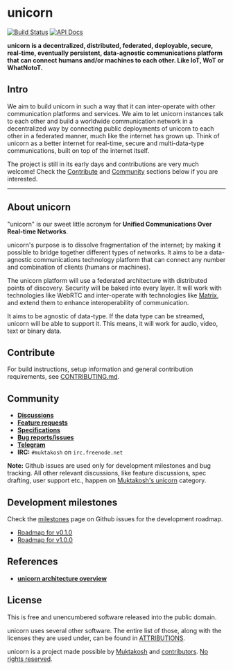 # unicorn

[![Build Status](https://travis-ci.org/muktakosh/unicorn.svg?branch=master)](https://travis-ci.org/muktakosh/unicorn) [![API Docs](https://img.shields.io/badge/docs-API-blue.svg)](https://muktakosh.github.io/unicorn)

**unicorn is a decentralized, distributed, federated, deployable,
secure, real-time, eventually persistent, data-agnostic communications platform that can connect humans
and/or machines to each other. Like IoT, WoT or WhatNotoT.**

## Intro

We aim to build unicorn in such a way that it can inter-operate with
other communication platforms and services. We aim to let unicorn
instances talk to each other and build a worldwide communication
network in a decentralized way by connecting public deployments of
unicorn to each other in a federated manner, much like the internet
has grown up. Think of unicorn as a better internet for real-time,
secure and multi-data-type communications, built on top of the
internet itself.

The project is still in its early days and contributions are very much
welcome! Check the [Contribute](#contribute) and
[Community](#community) sections below if you are interested.

---

## About unicorn

"unicorn" is our sweet little acronym for **Unified Communications Over Real-time Networks**.

unicorn's purpose is to dissolve fragmentation of the internet; by
making it possible to bridge together different types of networks. It
aims to be a data-agnostic communications technology platform that can
connect any number and combination of clients (humans or machines).

The unicorn platform will use a federated architecture with
distributed points of discovery. Security will be baked into every
layer. It will work with technologies like WebRTC and inter-operate
with technologies like [Matrix](http://matrix.org), and extend
them to enhance interoperability of communication.

It aims to be agnostic of data-type. If the data type can be streamed,
unicorn will be able to support it. This means, it will work for
audio, video, text or binary data.

## Contribute

For build instructions, setup information and general contribution requirements, see [CONTRIBUTING.md](CONTRIBUTING.md).

## Community

- [**Discussions**](https://muktakosh.org/c/unicorn)
- [**Feature requests**](https://muktakosh.org/c/unicorn/feature)
- [**Specifications**](https://muktakosh.org/c/unicorn/spec)
- [**Bug reports/issues**](https://github.com/muktakosh/unicorn/issues)
- [**Telegram**](https://telegram.me/mk_unicorn)
- **IRC:** `#muktakosh` on `irc.freenode.net`

**Note:** Github issues are used only for development milestones and bug tracking. All other relevant discussions, like feature discussions, spec drafting, user support etc., happen on [Muktakosh's unicorn](https://muktakosh.org/c/unicorn) category.

## Development milestones

Check the [milestones](https://github.com/muktakosh/unicorn/milestones) page on Github issues for the development roadmap.

- [Roadmap for v0.1.0](https://github.com/muktakosh/unicorn/milestones/v0.1.0)
- [Roadmap for v1.0.0](https://github.com/muktakosh/unicorn/milestones/v1.0.0)

## References

- [**unicorn architecture overview**](https://muktakosh.org/t/topic/24)

## License

This is free and unencumbered software released into the public domain.

unicorn uses several other software. The entire list of those, along with the licenses they are used under, can be found in [ATTRIBUTIONS](ATTRIBUTIONS).

unicorn is a project made possible by [Muktakosh](https://muktakosh.org) and [contributors](CREDITS). [No rights reserved](LICENSE).
